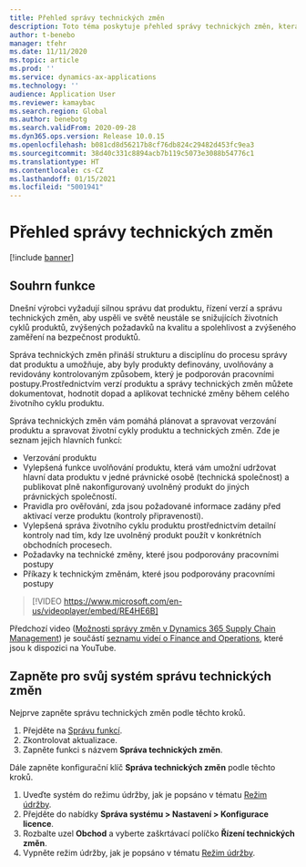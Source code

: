 ```yaml
---
title: Přehled správy technických změn
description: Toto téma poskytuje přehled správy technických změn, která vám pomůže plánovat a spravovat verzování produktu a spravovat životní cykly produktu a technických změn.
author: t-benebo
manager: tfehr
ms.date: 11/11/2020
ms.topic: article
ms.prod: ''
ms.service: dynamics-ax-applications
ms.technology: ''
audience: Application User
ms.reviewer: kamaybac
ms.search.region: Global
ms.author: benebotg
ms.search.validFrom: 2020-09-28
ms.dyn365.ops.version: Release 10.0.15
ms.openlocfilehash: b081cd8d56217b8cf76db824c29482d453fc9ea3
ms.sourcegitcommit: 38d40c331c8894acb7b119c5073e3088b54776c1
ms.translationtype: HT
ms.contentlocale: cs-CZ
ms.lasthandoff: 01/15/2021
ms.locfileid: "5001941"
---
```

# <a name="engineering-change-management-overview"></a>Přehled správy technických změn

[!include [banner](../includes/banner.md)]

## <a name="feature-summary"></a>Souhrn funkce

Dnešní výrobci vyžadují silnou správu dat produktu, řízení verzí a správu technických změn, aby uspěli ve světě neustále se snižujících životních cyklů produktů, zvýšených požadavků na kvalitu a spolehlivost a zvýšeného zaměření na bezpečnost produktů.

Správa technických změn přináší strukturu a disciplínu do procesu správy dat produktu a umožňuje, aby byly produkty definovány, uvolňovány a revidovány kontrolovaným způsobem, který je podporován pracovními postupy.Prostřednictvím verzí produktu a správy technických změn můžete dokumentovat, hodnotit dopad a aplikovat technické změny během celého životního cyklu produktu.

Správa technických změn vám pomáhá plánovat a spravovat verzování produktu a spravovat životní cykly produktu a technických změn. Zde je seznam jejich hlavních funkcí:

- Verzování produktu
- Vylepšená funkce uvolňování produktu, která vám umožní udržovat hlavní data produktu v jedné právnické osobě (technická společnost) a publikovat plně nakonfigurovaný uvolněný produkt do jiných právnických společností.
- Pravidla pro ověřování, zda jsou požadované informace zadány před aktivací verze produktu (kontroly připravenosti).
- Vylepšená správa životního cyklu produktu prostřednictvím detailní kontroly nad tím, kdy lze uvolněný produkt použít v konkrétních obchodních procesech.
- Požadavky na technické změny, které jsou podporovány pracovními postupy
- Příkazy k technickým změnám, které jsou podporovány pracovními postupy

> [!VIDEO https://www.microsoft.com/en-us/videoplayer/embed/RE4HE6B]

Předchozí video ([Možnosti správy změn v Dynamics 365 Supply Chain Management](https://youtu.be/N313FqvRuBc)) je součástí [seznamu videí o Finance and Operations](https://www.youtube.com/playlist?list=PLcakwueIHoT_SYfIaPGoOhloFoCXiUSyW), které jsou k dispozici na YouTube.

## <a name="turn-on-engineering-change-management-for-your-system"></a>Zapněte pro svůj systém správu technických změn

Nejprve zapněte správu technických změn podle těchto kroků.

1. Přejděte na [Správu funkcí](../../fin-ops-core/fin-ops/get-started/feature-management/feature-management-overview.md).
1. Zkontrolovat aktualizace.
1. Zapněte funkci s názvem **Správa technických změn**.

Dále zapněte konfigurační klíč **Správa technických změn** podle těchto kroků.

1. Uveďte systém do režimu údržby, jak je popsáno v tématu [Režim údržby](../../fin-ops-core/dev-itpro/sysadmin/maintenance-mode.md).
1. Přejděte do nabídky **Správa systému \> Nastavení \> Konfigurace licence**.
1. Rozbalte uzel **Obchod** a vyberte zaškrtávací políčko **Řízení technických změn**.
1. Vypněte režim údržby, jak je popsáno v tématu [Režim údržby](../../fin-ops-core/dev-itpro/sysadmin/maintenance-mode.md).
